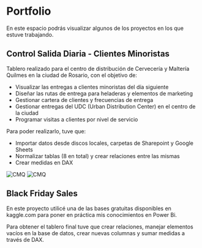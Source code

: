 # Portfolio

En este espacio podrás visualizar algunos de los proyectos en los que estuve trabajando.

## Control Salida Diaria - Clientes Minoristas
Tablero realizado para el centro de distribución de Cervecería y Maltería Quilmes en la ciudad de Rosario, con el objetivo de:
- Visualizar las entregas a clientes minoristas del día siguiente
- Diseñar las rutas de entrega para heladeras y elementos de marketing
- Gestionar cartera de clientes y frecuencias de entrega
- Gestionar entregas del UDC (Urban Distribution Center) en el centro de la ciudad
- Programar visitas a clientes por nivel de servicio

Para poder realizarlo, tuve que:
- Importar datos desde discos locales, carpetas de Sharepoint y Google Sheets
- Normalizar tablas (8 en total) y crear relaciones entre las mismas
- Crear medidas en DAX



![CMQ](https://github.com/NicolasMlicotta/data/blob/main/CMQ.png)
![CMQ](https://github.com/NicolasMlicotta/data/blob/main/CMQ%20Relationships.png)


##  Black Friday Sales
En este proyecto utilicé una de las bases gratuitas disponibles en kaggle.com para poner en práctica mis conocimientos en Power Bi.

Para obtener el tablero final tuve que crear relaciones, manejar elementos vacíos en la base de datos, crear nuevas columnas y sumar medidas a través de DAX.
